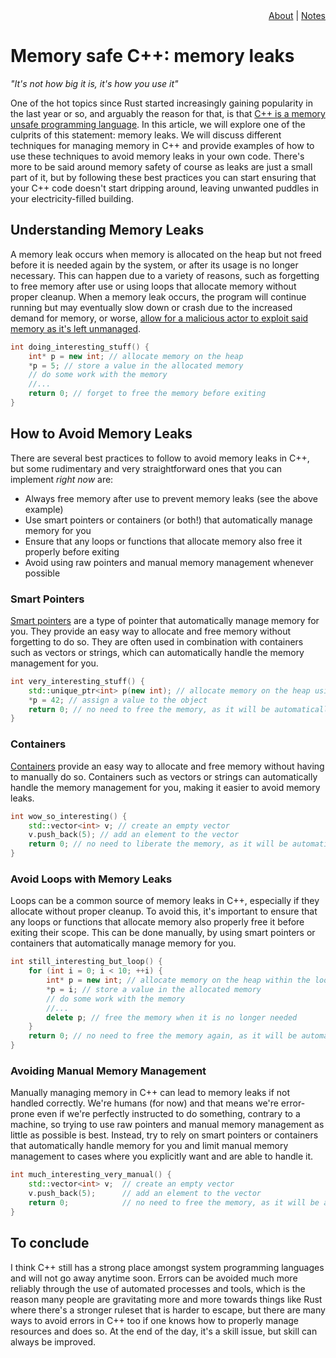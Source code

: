 <div id="header-menu" style="text-align:right;"><a href="/">About</a> | <a href="/notes">Notes</a></div>

# Memory safe C++: memory leaks

*"It's not how big it is, it's how you use it"*

One of the hot topics since Rust started increasingly gaining popularity in the last year or so, and arguably the reason for that, is that [C++ is a memory unsafe programming language](https://www.whitehouse.gov/wp-content/uploads/2024/02/Final-ONCD-Technical-Report.pdf).
In this article, we will explore one of the culprits of this statement: memory leaks. We will discuss different techniques for managing memory in C++ and provide examples of how to use these techniques to avoid memory leaks in your own code.
There's more to be said around memory safety of course as leaks are just a small part of it, but by following these best practices you can start ensuring that your C++ code doesn't start dripping around, leaving unwanted puddles in your electricity-filled building.
## Understanding Memory Leaks

A memory leak occurs when memory is allocated on the heap but not freed before it is needed again by the system, or after its usage is no longer necessary.
This can happen due to a variety of reasons, such as forgetting to free memory after use or using loops that allocate memory without proper cleanup. When a memory leak occurs, the program will continue running but may eventually slow down or crash due to the increased demand for memory, or worse, [allow for a malicious actor to exploit said memory as it's left unmanaged](https://owasp.org/www-community/attacks/Denial_of_Service).

```c++
int doing_interesting_stuff() {
	int* p = new int; // allocate memory on the heap
	*p = 5; // store a value in the allocated memory
	// do some work with the memory
	//...
	return 0; // forget to free the memory before exiting
}
```

## How to Avoid Memory Leaks

There are several best practices to follow to avoid memory leaks in C++, but some rudimentary and very straightforward ones that you can implement *right now* are:

- Always free memory after use to prevent memory leaks (see the above example)
- Use smart pointers or containers (or both!) that automatically manage memory for you
- Ensure that any loops or functions that allocate memory also free it properly before exiting
- Avoid using raw pointers and manual memory management whenever possible

### Smart Pointers

[Smart pointers](https://en.cppreference.com/book/intro/smart_pointers) are a type of pointer that automatically manage memory for you. They provide an easy way to allocate and free memory without forgetting to do so.
They are often used in combination with containers such as vectors or strings, which can automatically handle the memory management for you.

```c++
int very_interesting_stuff() {
	std::unique_ptr<int> p(new int); // allocate memory on the heap using a unique pointer
	*p = 42; // assign a value to the object
	return 0; // no need to free the memory, as it will be automatically freed when all references to it are gone
}
```

### Containers

[Containers](https://en.cppreference.com/w/cpp/container) provide an easy way to allocate and free memory without having to manually do so. Containers such as vectors or strings can automatically handle the memory management for you, making it easier to avoid memory leaks.

```c++
int wow_so_interesting() {
    std::vector<int> v; // create an empty vector
    v.push_back(5); // add an element to the vector
    return 0; // no need to liberate the memory, as it will be automatically democratized when the vector goes out of scope
}
```

### Avoid Loops with Memory Leaks

Loops can be a common source of memory leaks in C++, especially if they allocate without proper cleanup. To avoid this, it's important to ensure that any loops or functions that allocate memory also properly free it before exiting their scope. This can be done manually, by using smart pointers or containers that automatically manage memory for you.

```c++
int still_interesting_but_loop() {
    for (int i = 0; i < 10; ++i) {
        int* p = new int; // allocate memory on the heap within the loop
        *p = i; // store a value in the allocated memory
        // do some work with the memory
        //...
        delete p; // free the memory when it is no longer needed
    }
    return 0; // no need to free the memory again, as it will be automatically freed when the function goes out of scope
}
```

### Avoiding Manual Memory Management

Manually managing memory in C++ can lead to memory leaks if not handled correctly. We're humans (for now) and that means we're error-prone even if we're perfectly instructed to do something, contrary to a machine, so trying to use raw pointers and manual memory management as little as possible is best.
Instead, try to rely on smart pointers or containers that automatically handle memory for you and limit manual memory management to cases where you explicitly want and are able to handle it.

```c++
int much_interesting_very_manual() {
    std::vector<int> v;  // create an empty vector
    v.push_back(5);      // add an element to the vector
    return 0;            // no need to free the memory, as it will be automatically freed when the vector goes out of scope
}
```

## To conclude

I think C++ still has a strong place amongst system programming languages and will not go away anytime soon.
Errors can be avoided much more reliably through the use of automated processes and tools, which is the reason many people are gravitating more and more towards things like Rust where there's a stronger ruleset that is harder to escape, but there are many ways to avoid errors in C++ too if one knows how to properly manage resources and does so.
At the end of the day, it's a skill issue, but skill can always be improved.
